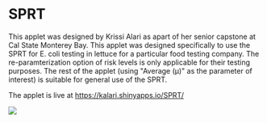 # SPRT

This applet was designed by Krissi Alari as apart of her senior capstone at Cal State Monterey Bay. This applet was designed specifically to use the SPRT for E. coli testing in lettuce for a particular food testing company. The re-paramterization option of risk levels is only applicable for their testing purposes. The rest of the applet (using "Average (μ)" as the parameter of interest) is suitable for general use of the SPRT.

The applet is live at https://kalari.shinyapps.io/SPRT/


<img src = "https://kalari.netlify.app/home/gallery/gallery/sprt.JPG">

